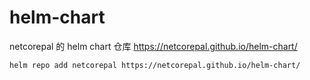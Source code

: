 # helm-chart

netcorepal 的 helm chart 仓库  <https://netcorepal.github.io/helm-chart/>


```
helm repo add netcorepal https://netcorepal.github.io/helm-chart/

```
